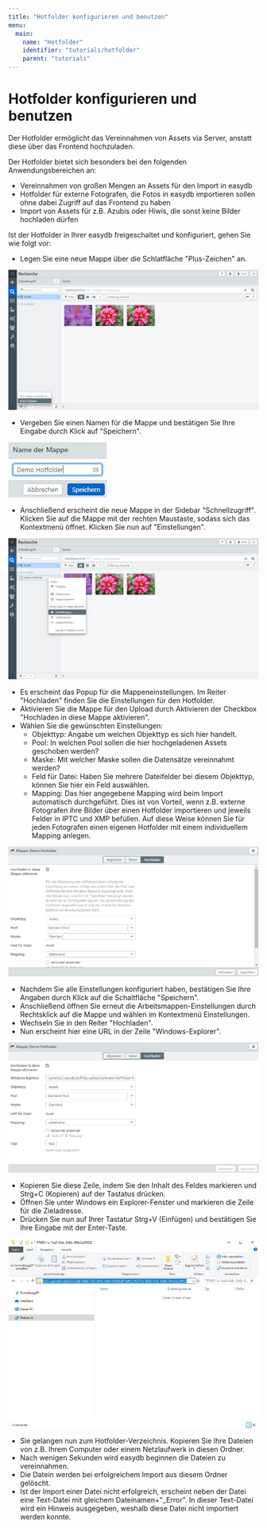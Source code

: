 ```yaml
---
title: "Hotfolder konfigurieren und benutzen"
menu:
  main:
    name: "Hotfolder"
    identifier: "tutorials/hotfolder"
    parent: "tutorials"
---
```

# Hotfolder konfigurieren und benutzen

Der Hotfolder ermöglicht das Vereinnahmen von Assets via Server, anstatt diese über das Frontend hochzuladen.

Der Hotfolder bietet sich besonders bei den folgenden Anwendungsbereichen an:
* Vereinnahmen von großen Mengen an Assets für den Import in easydb
* Hotfolder für externe Fotografen, die Fotos in easydb importieren sollen ohne dabei Zugriff auf das Frontend zu haben
* Import von Assets für z.B. Azubis oder Hiwis, die sonst keine Bilder hochladen dürfen



Ist der Hotfolder in Ihrer easydb freigeschaltet und konfiguriert, gehen Sie wie folgt vor:

- Legen Sie eine neue Mappe über die Schlatfläche "Plus-Zeichen" an.

![](1.jpg)

- Vergeben Sie einen Namen für die Mappe und bestätigen Sie Ihre Eingabe durch Klick auf "Speichern".

![](2.jpg)

- Anschließend erscheint die neue Mappe in der Sidebar "Schnellzugriff". Klicken Sie auf die Mappe mit der rechten Maustaste, sodass sich das Kontextmenü öffnet. Klicken Sie nun auf "Einstellungen".

![](3.jpg)

- Es erscheint das Popup für die Mappeneinstellungen. Im Reiter "Hochladen" finden Sie die Einstellungen für den Hotfolder.
- Aktivieren Sie die Mappe für den Upload durch Aktivieren der Checkbox "Hochladen in diese Mappe aktivieren".
- Wählen Sie die gewünschten Einstellungen:
  - Objekttyp: Angabe um welchen Objekttyp es sich hier handelt.
  - Pool: In welchen Pool sollen die hier hochgeladenen Assets geschoben werden?
  - Maske: Mit welcher Maske sollen die Datensätze vereinnahmt werden?
  - Feld für Datei: Haben Sie mehrere Dateifelder bei diesem Objekttyp, können Sie hier ein Feld auswählen.
  - Mapping: Das hier angegebene Mapping wird beim Import automatisch durchgeführt. Dies ist von Vorteil, wenn z.B. externe Fotografen ihre Bilder über einen Hotfolder importieren und jeweils Felder in IPTC und XMP befüllen. Auf diese Weise können Sie für jeden Fotografen einen eigenen Hotfolder mit einem individuellem Mapping anlegen.

![](4.jpg)

- Nachdem Sie alle Einstellungen konfiguriert haben, bestätigen Sie Ihre Angaben durch Klick auf die Schaltfläche "Speichern".
- Anschließend öffnen Sie erneut die Arbeitsmappen-Einstellungen durch Rechtsklick auf die Mappe und wählen im Kontextmenü Einstellungen.
- Wechseln Sie in den Reiter "Hochladen".
- Nun erscheint hier eine URL in der Zeile "Windows-Explorer".

![](5.jpg)

- Kopieren Sie diese Zeile, indem Sie den Inhalt des Feldes markieren und Strg+C (Kopieren) auf der Tastatus drücken.
- Öffnen Sie unter Windows ein Explorer-Fenster und markieren die Zeile für die Zieladresse.
- Drücken Sie nun auf Ihrer Tastatur Strg+V (Einfügen) und bestätigen Sie Ihre Eingabe mit der Enter-Taste.

![](6.jpg)

- Sie gelangen nun zum Hotfolder-Verzeichnis. Kopieren Sie Ihre Dateien von z.B. Ihrem Computer oder einem Netzlaufwerk in diesen Ordner.
- Nach wenigen Sekunden wird easydb beginnen die Dateien zu vereinnahmen.
- Die Datein werden bei erfolgreichem Import aus diesem Ordner gelöscht.
- Ist der Import einer Datei nicht erfolgreich, erscheint neben der Datei eine Text-Datei mit gleichem Dateinamen+"_Error". In dieser Text-Datei wird ein Hinweis ausgegeben, weshalb diese Datei nicht importiert werden konnte.